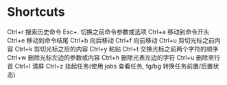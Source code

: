 # Shortcuts

Ctrl+r  搜索历史命令
Esc+.   切换之前命令参数或选项
Ctrl+a  移动到命令开头
Ctrl+e  移动到命令结尾
Ctrl+b  向后移动
Ctrl+f  向前移动
Ctrl+u  剪切光标之前内容
Ctrl+k  剪切光标之后的内容
Ctrl+y  粘贴
Ctrl+t  交换光标之前两个字符的顺序
Ctrl+w  删除光标左边的参数或内容
Ctrl+h  删除光表左边的字符
Ctrl+u  删除至行首
Ctrl+l  清屏
Ctrl+z  挂起任务(使用 jobs 查看任务, fg/bg 转换任务前置/后置状态)
